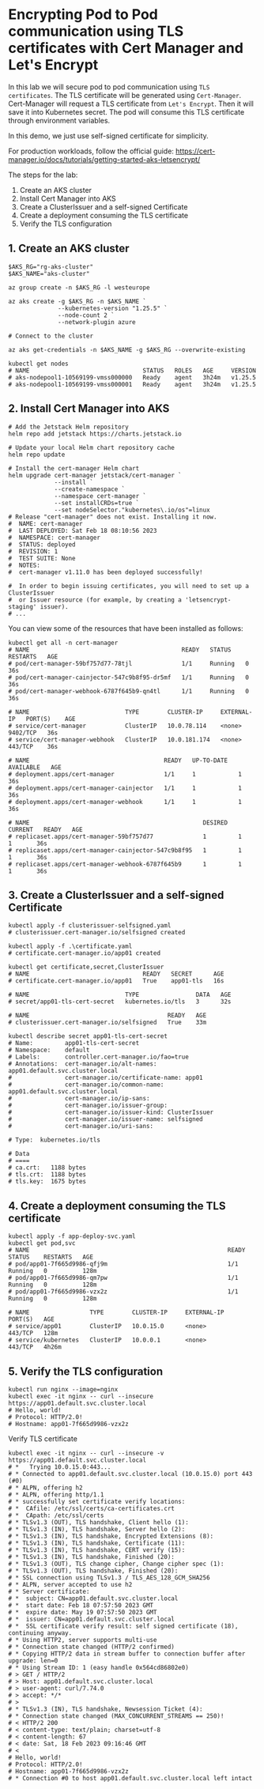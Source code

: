 # Encrypting Pod to Pod communication using TLS certificates with Cert Manager and Let's Encrypt

In this lab we will secure pod to pod communication using `TLS certificates`.
The TLS certificate will be generated using `Cert-Manager`. 
Cert-Manager will request a TLS certificate from `Let's Encrypt`.
Then it will save it into Kubernetes secret.
The pod will consume this TLS certificate through environment variables.

In this demo, we just use self-signed certificate for simplicity.

For production workloads, follow the official guide: https://cert-manager.io/docs/tutorials/getting-started-aks-letsencrypt/

The steps for the lab:
1. Create an AKS cluster
2. Install Cert Manager into AKS
3. Create a ClusterIssuer and a self-signed Certificate
4. Create a deployment consuming the TLS certificate
5. Verify the TLS configuration

## 1. Create an AKS cluster

```shell
$AKS_RG="rg-aks-cluster"
$AKS_NAME="aks-cluster"

az group create -n $AKS_RG -l westeurope

az aks create -g $AKS_RG -n $AKS_NAME `
              --kubernetes-version "1.25.5" `
              --node-count 2 `
              --network-plugin azure

# Connect to the cluster

az aks get-credentials -n $AKS_NAME -g $AKS_RG --overwrite-existing

kubectl get nodes
# NAME                                STATUS   ROLES   AGE     VERSION
# aks-nodepool1-10569199-vmss000000   Ready    agent   3h24m   v1.25.5
# aks-nodepool1-10569199-vmss000001   Ready    agent   3h24m   v1.25.5
```

## 2. Install Cert Manager into AKS

```shell
# Add the Jetstack Helm repository
helm repo add jetstack https://charts.jetstack.io

# Update your local Helm chart repository cache
helm repo update

# Install the cert-manager Helm chart
helm upgrade cert-manager jetstack/cert-manager `
             --install `
             --create-namespace `
             --namespace cert-manager `
             --set installCRDs=true `
             --set nodeSelector."kubernetes\.io/os"=linux
# Release "cert-manager" does not exist. Installing it now.
#  NAME: cert-manager
#  LAST DEPLOYED: Sat Feb 18 08:10:56 2023
#  NAMESPACE: cert-manager
#  STATUS: deployed
#  REVISION: 1
#  TEST SUITE: None
#  NOTES:
#  cert-manager v1.11.0 has been deployed successfully!
 
#  In order to begin issuing certificates, you will need to set up a ClusterIssuer
#  or Issuer resource (for example, by creating a 'letsencrypt-staging' issuer).
# ...
```

You can view some of the resources that have been installed as follows:

```shell
kubectl get all -n cert-manager 
# NAME                                           READY   STATUS    RESTARTS   AGE
# pod/cert-manager-59bf757d77-78tjl              1/1     Running   0          36s
# pod/cert-manager-cainjector-547c9b8f95-dr5mf   1/1     Running   0          36s
# pod/cert-manager-webhook-6787f645b9-qn4tl      1/1     Running   0          36s

# NAME                           TYPE        CLUSTER-IP     EXTERNAL-IP   PORT(S)    AGE
# service/cert-manager           ClusterIP   10.0.78.114    <none>        9402/TCP   36s
# service/cert-manager-webhook   ClusterIP   10.0.181.174   <none>        443/TCP    36s

# NAME                                      READY   UP-TO-DATE   AVAILABLE   AGE
# deployment.apps/cert-manager              1/1     1            1           36s
# deployment.apps/cert-manager-cainjector   1/1     1            1           36s
# deployment.apps/cert-manager-webhook      1/1     1            1           36s

# NAME                                                 DESIRED   CURRENT   READY   AGE
# replicaset.apps/cert-manager-59bf757d77              1         1         1       36s
# replicaset.apps/cert-manager-cainjector-547c9b8f95   1         1         1       36s
# replicaset.apps/cert-manager-webhook-6787f645b9      1         1         1       36s
```

## 3. Create a ClusterIssuer and a self-signed Certificate

```shell
kubectl apply -f clusterissuer-selfsigned.yaml
# clusterissuer.cert-manager.io/selfsigned created

kubectl apply -f .\certificate.yaml
# certificate.cert-manager.io/app01 created

kubectl get certificate,secret,ClusterIssuer
# NAME                                READY   SECRET      AGE
# certificate.cert-manager.io/app01   True    app01-tls   16s

# NAME                           TYPE                DATA   AGE
# secret/app01-tls-cert-secret   kubernetes.io/tls   3      32s

# NAME                                       READY   AGE
# clusterissuer.cert-manager.io/selfsigned   True    33m
```

```shell
kubectl describe secret app01-tls-cert-secret
# Name:         app01-tls-cert-secret
# Namespace:    default
# Labels:       controller.cert-manager.io/fao=true
# Annotations:  cert-manager.io/alt-names: app01.default.svc.cluster.local
#               cert-manager.io/certificate-name: app01
#               cert-manager.io/common-name: app01.default.svc.cluster.local
#               cert-manager.io/ip-sans:
#               cert-manager.io/issuer-group:
#               cert-manager.io/issuer-kind: ClusterIssuer
#               cert-manager.io/issuer-name: selfsigned
#               cert-manager.io/uri-sans:

# Type:  kubernetes.io/tls

# Data
# ====
# ca.crt:   1188 bytes
# tls.crt:  1188 bytes
# tls.key:  1675 bytes
```

## 4. Create a deployment consuming the TLS certificate

```shell
kubectl apply -f app-deploy-svc.yaml
kubectl get pod,svc
# NAME                                                        READY   STATUS    RESTARTS   AGE
# pod/app01-7f665d9986-qfj9m                                  1/1     Running   0          128m
# pod/app01-7f665d9986-qm7pw                                  1/1     Running   0          128m
# pod/app01-7f665d9986-vzx2z                                  1/1     Running   0          128m

# NAME                 TYPE        CLUSTER-IP     EXTERNAL-IP   PORT(S)   AGE
# service/app01        ClusterIP   10.0.15.0      <none>        443/TCP   128m
# service/kubernetes   ClusterIP   10.0.0.1       <none>        443/TCP   4h26m
```

## 5. Verify the TLS configuration

```shell
kubectl run nginx --image=nginx
kubectl exec -it nginx -- curl --insecure https://app01.default.svc.cluster.local
# Hello, world!
# Protocol: HTTP/2.0!
# Hostname: app01-7f665d9986-vzx2z
```

Verify TLS certificate

```shell
kubectl exec -it nginx -- curl --insecure -v https://app01.default.svc.cluster.local
# *   Trying 10.0.15.0:443...
# * Connected to app01.default.svc.cluster.local (10.0.15.0) port 443 (#0)
# * ALPN, offering h2
# * ALPN, offering http/1.1
# * successfully set certificate verify locations:
# *  CAfile: /etc/ssl/certs/ca-certificates.crt
# *  CApath: /etc/ssl/certs
# * TLSv1.3 (OUT), TLS handshake, Client hello (1):
# * TLSv1.3 (IN), TLS handshake, Server hello (2):
# * TLSv1.3 (IN), TLS handshake, Encrypted Extensions (8):
# * TLSv1.3 (IN), TLS handshake, Certificate (11):
# * TLSv1.3 (IN), TLS handshake, CERT verify (15):
# * TLSv1.3 (IN), TLS handshake, Finished (20):
# * TLSv1.3 (OUT), TLS change cipher, Change cipher spec (1):
# * TLSv1.3 (OUT), TLS handshake, Finished (20):
# * SSL connection using TLSv1.3 / TLS_AES_128_GCM_SHA256
# * ALPN, server accepted to use h2
# * Server certificate:
# *  subject: CN=app01.default.svc.cluster.local
# *  start date: Feb 18 07:57:50 2023 GMT
# *  expire date: May 19 07:57:50 2023 GMT
# *  issuer: CN=app01.default.svc.cluster.local
# *  SSL certificate verify result: self signed certificate (18), continuing anyway.
# * Using HTTP2, server supports multi-use
# * Connection state changed (HTTP/2 confirmed)
# * Copying HTTP/2 data in stream buffer to connection buffer after upgrade: len=0
# * Using Stream ID: 1 (easy handle 0x564cd86802e0)
# > GET / HTTP/2
# > Host: app01.default.svc.cluster.local
# > user-agent: curl/7.74.0
# > accept: */*
# >
# * TLSv1.3 (IN), TLS handshake, Newsession Ticket (4):
# * Connection state changed (MAX_CONCURRENT_STREAMS == 250)!
# < HTTP/2 200
# < content-type: text/plain; charset=utf-8
# < content-length: 67
# < date: Sat, 18 Feb 2023 09:16:46 GMT
# <
# Hello, world!
# Protocol: HTTP/2.0!
# Hostname: app01-7f665d9986-vzx2z
# * Connection #0 to host app01.default.svc.cluster.local left intact
```